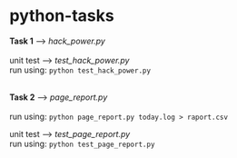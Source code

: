 # python-tasks

**Task 1** --> *hack_power.py* <br/><br/>
  unit test --> *test_hack_power.py* <br/>
  run using: `python test_hack_power.py`

<br/>**Task 2** --> *page_report.py* <br/><br/>
	run using: `python page_report.py today.log > raport.csv` <br/>
	
 unit test --> *test_page_report.py* <br/>
 run using: `python test_page_report.py`
